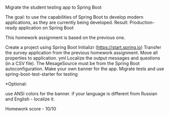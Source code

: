 Migrate the student testing app to Spring Boot

The goal: to use the capabilities of Spring Boot to develop modern applications, as they are currently being developed. 
Result: Production-ready application on Spring Boot

This homework assignment is based on the previous one.

Create a project using Spring Boot Initializr (https://start.spring.io)
Transfer the survey application from the previous homework assignment.
Move all properties to application. yml
Localize the output messages and questions (in a CSV file). The MesageSource must be from the Spring Boot autoconfiguration.
Make your own banner for the app.
Migrate tests and use spring-boot-test-starter for testing

*Optional:

use ANSI colors for the banner.
if your language is different from Russian and English - localize it.

Homework score - 10/10